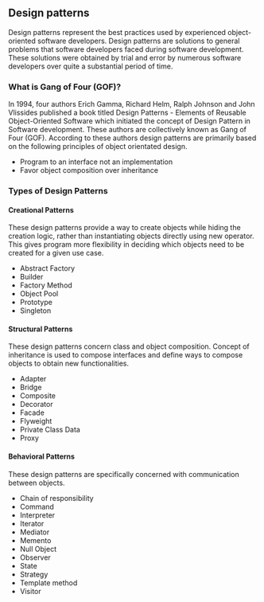 ## Design patterns
Design patterns represent the best practices used by experienced object-oriented software developers. Design patterns are solutions to general problems that software developers faced during software development. These solutions were obtained by trial and error by numerous software developers over quite a substantial period of time.
### What is Gang of Four (GOF)?
In 1994, four authors Erich Gamma, Richard Helm, Ralph Johnson and John Vlissides published a book titled Design Patterns - Elements of Reusable Object-Oriented Software which initiated the concept of Design Pattern in Software development.
These authors are collectively known as Gang of Four (GOF). According to these authors design patterns are primarily based on the following principles of object orientated design.
* Program to an interface not an implementation
* Favor object composition over inheritance
### Types of Design Patterns
#### Creational Patterns
These design patterns provide a way to create objects while hiding the creation logic, rather than instantiating objects directly using new operator. This gives program more flexibility in deciding which objects need to be created for a given use case.
* Abstract Factory
* Builder
* Factory Method
* Object Pool
* Prototype
* Singleton
#### Structural Patterns
These design patterns concern class and object composition. Concept of inheritance is used to compose interfaces and define ways to compose objects to obtain new functionalities.
* Adapter
* Bridge
* Composite
* Decorator
* Facade
* Flyweight
* Private Class Data
* Proxy
#### Behavioral Patterns
These design patterns are specifically concerned with communication between objects.
* Chain of responsibility
* Command
* Interpreter
* Iterator
* Mediator
* Memento
* Null Object
* Observer
* State
* Strategy
* Template method
* Visitor
